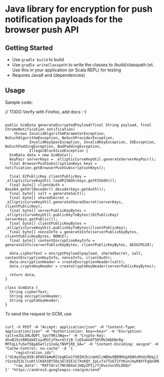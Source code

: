 
# Java library for encryption for push notification payloads for the browser push API

## Getting Started

- Use `gradle build` to build
- Use `gradle writeClasspath` to write the classes to <root>/build/classpath.txt. Use this in your application (or
Scala REPL) for testing
- Requires Java8 and (dependencies)

## Usage

Sample code:

// TODO Verify with Firefox, add docs :-)

```

public GcmData generateEncryptedPayload(final String payload, final ChromeNotification notification)
    throws InvalidAlgorithmParameterException, NoSuchAlgorithmException, NoSuchProviderException,
           InvalidKeySpecException, InvalidKeyException, IOException, NoSuchPaddingException, BadPaddingException,
           IllegalBlockSizeException {
  GcmData data = new GcmData();
  KeyPair serverKeys = _ellipticCurveKeyUtil.generateServerKeyPair();
  final BrowserPushSubscriptionKeys keys = notification.getBrowserPushSubscriptionKeys();

  final ECPublicKey clientPublicKey = _ellipticCurveKeyUtil.loadP256Dh(keys.getP256dh());
  final byte[] clientAuth = Base64.getUrlDecoder().decode(keys.getAuth());
  final byte[] salt = generateSalt();
  final byte[] sharedSecret = _ellipticCurveKeyUtil.generateSharedSecret(serverKeys, clientPublicKey);
  final byte[] serverPublicKeyBytes = _ellipticCurveKeyUtil.publicKeyToBytes((ECPublicKey) serverKeys.getPublic());
  final byte[] clientPublicKeyBytes = _ellipticCurveKeyUtil.publicKeyToBytes(clientPublicKey);
  final byte[] nonceInfo = generateInfo(serverPublicKeyBytes, clientPublicKeyBytes, NONCE);
  final byte[] contentEncryptionKeyInfo = generateInfo(serverPublicKeyBytes, clientPublicKeyBytes, AESGCM128);

  data.cipherText = encryptPayload(payload, sharedSecret, salt, contentEncryptionKeyInfo, nonceInfo, clientAuth);
  data.encryptionHeader = createEncryptionHeader(salt);
  data.cryptoKeyHeader = createCryptoKeyHeader(serverPublicKeyBytes);

  return data;
}

class GcmData {
  String cipherText;
  String encryptionHeader;
  String cryptoKeyHeader;
}

```

To send the request to GCM, use

```

curl -X POST -H "Accept: application/json" -H "Content-Type: application/json" -H "Authorization: key=<key>" -H "Encryption: salt=eZULO4LdQPl_tpv79Ri3Ng==" -H "Crypto-Key: dh=BJ5xtRN5AkECsyoM3ljFkxrmlYjB-lsDIwUoOT5RlMV3AbDHcRg-MFFgLLfu5ef56pA5wtlz1noGLfNVPjRE_UA=" -H "Content-Encoding: aesgcm" -H "Cache-Control: no-cache" -d '{
    "registration_ids": ["d14qJGqcOI0:APA91bHwMJJegKCw1fX0IHJkicmUGlcWDHyOBEMHVgX6W5uMzUz9DqjJ1YDtqJ-rSzsb253LTcuKtlCKAXSRf5Dx16l9IE1C7XnKQY_IpLvfa7TuGT2ftKunJ4yR0XfFgQndRbu2gawu"],
    "raw_data": "RXFlOrxl7NC0QXoCJmQyZPIj/YjDveJucVhL0OQn"
}' "https://android.googleapis.com/gcm/send"

```
